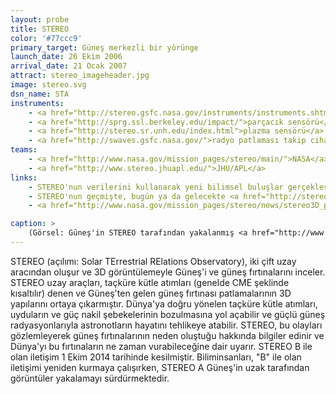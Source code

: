 ```yaml
---
layout: probe
title: STEREO
color: '#77ccc9'
primary_target: Güneş merkezli bir yörünge
launch_date: 26 Ekim 2006
arrival_date: 21 Ocak 2007
attract: stereo_imageheader.jpg
image: stereo.svg
dsn_name: STA
instruments:
    - <a href="http://stereo.gsfc.nasa.gov/instruments/instruments.shtml">kameralar</a>
    - <a href="http://sprg.ssl.berkeley.edu/impact/">parçacık sensörü</a>
    - <a href="http://stereo.sr.unh.edu/index.html">plazma sensörü</a>
    - <a href="http://swaves.gsfc.nasa.gov/">radyo patlaması takip cihazı</a>
teams:
    - <a href="http://www.nasa.gov/mission_pages/stereo/main/">NASA</a> / <a href="http://stereo.gsfc.nasa.gov/">GSFC</a>
    - <a href="http://www.stereo.jhuapl.edu/">JHU/APL</a>
links:
    - STEREO'nun verilerini kullanarak yeni bilimsel buluşlar gerçekleştirmek isteyenler için bir <a href="http://www.solarstormwatch.com/">vatandaş bilim projesi</a>
    - STEREO'nun geçmişte, bugün ya da gelecekte <a href="http://stereo-ssc.nascom.nasa.gov/cgi-bin/make_where_gif">nerede olduğunun haritasını çıkarın</a>
    - <a href="http://www.nasa.gov/mission_pages/stereo/news/stereo3D_press.html">Güneş'in ilk 3D görüntüleri</a>

caption: >
    (Görsel: Güneş'in STEREO tarafından yakalanmış <a href="http://www.nasa.gov/mission_pages/stereo/news/stereo3D_press.html">3D görüntüsü</a>, NASA/STEREO)
---
```

STEREO (açılımı: Solar TErrestrial RElations Observatory), iki çift uzay aracından oluşur ve 3D görüntülemeyle Güneş'i ve güneş fırtınalarını inceler. STEREO uzay araçları, taçküre kütle atımları (genelde CME şeklinde kısaltılır) denen ve Güneş'ten gelen güneş fırtınası patlamalarının 3D yapılarını ortaya çıkarmıştır. Dünya'ya doğru yönelen taçküre kütle atımları, uyduların ve güç nakil şebekelerinin bozulmasına yol açabilir ve güçlü güneş radyasyonlarıyla astronotların hayatını tehlikeye atabilir. STEREO, bu olayları gözlemleyerek güneş fırtınalarının neden oluştuğu hakkında bilgiler edinir ve Dünya'yı bu fırtınaların ne zaman vurabileceğine dair uyarır. STEREO B ile olan iletişim 1 Ekim 2014 tarihinde kesilmiştir. Biliminsanları, "B" ile olan iletişimi yeniden kurmaya çalışırken, STEREO A Güneş'in uzak tarafından görüntüler yakalamayı sürdürmektedir.

